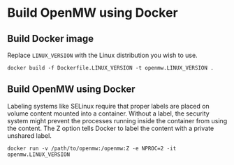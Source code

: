# Build OpenMW using Docker

## Build Docker image

Replace `LINUX_VERSION` with the Linux distribution you wish to use.
```
docker build -f Dockerfile.LINUX_VERSION -t openmw.LINUX_VERSION .
```

## Build OpenMW using Docker

Labeling systems like SELinux require that proper labels are placed on volume content mounted into a container.
Without a label, the security system might prevent the processes running inside the container from using the content.
The Z option tells Docker to label the content with a private unshared label.
```
docker run -v /path/to/openmw:/openmw:Z -e NPROC=2 -it openmw.LINUX_VERSION
```
